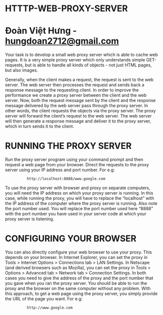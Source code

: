 # HTTTP-WEB-PROXY-SERVER

# Đoàn Việt Hưng - hungdoan2712@gmail.com

Your task is to develop a small web proxy server which is able to cache web pages. It is a very simple
proxy server which only understands simple GET-requests, but is able to handle all kinds of objects -
not just HTML pages, but also images.

Generally, when the client makes a request, the request is sent to the web server. The web server then
processes the request and sends back a response message to the requesting client. In order to improve
the performance we create a proxy server between the client and the web server. Now, both the
request message sent by the client and the response message delivered by the web server pass through
the proxy server. In other words, the client requests the objects via the proxy server. The proxy server
will forward the client’s request to the web server. The web server will then generate a response
message and deliver it to the proxy server, which in turn sends it to the client.

# RUNNING THE PROXY SERVER

Run the proxy server program using your command prompt and then request a web page from your
browser. Direct the requests to the proxy server using your IP address and port number. For e.g:

              http://localhost:8888/www.google.com

To use the proxy server with browser and proxy on separate computers, you will need the IP address
on which your proxy server is running. In this case, while running the proxy, you will have to replace
the “localhost” with the IP address of the computer where the proxy server is running. Also note the
port number used. You will replace the port number used here “8888” with the port number you have
used in your server code at which your proxy server is listening.

# CONFIGURING YOUR BROWSER

You can also directly configure your web browser to use your proxy. This depends on your browser.
In Internet Explorer, you can set the proxy in Tools > Internet Options > Connections tab > LAN
Settings. In Netscape (and derived browsers such as Mozilla), you can set the proxy in Tools >
Options > Advanced tab > Network tab > Connection Settings. In both cases you need to give the
address of the proxy and the port number that you gave when you ran the proxy server. You should be
able to run the proxy and the browser on the same computer without any problem. With this approach,
to get a web page using the proxy server, you simply provide the URL of the page you want. For e.g:
            
              http://www.google.com
